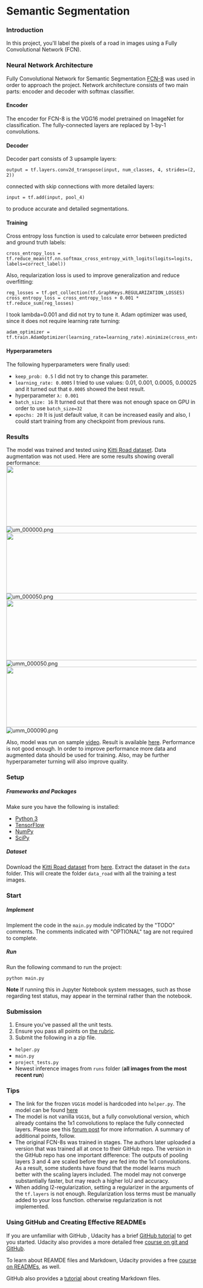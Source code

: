 # Semantic Segmentation
### Introduction
In this project, you'll label the pixels of a road in images using a Fully Convolutional Network (FCN).

### Neural Network Architecture
Fully Convolutional Network for Semantic Segmentation [FCN-8](https://people.eecs.berkeley.edu/~jonlong/long_shelhamer_fcn.pdf) was used in order to approach the project.
Network architecture consists of two main parts: encoder and decoder with softmax classifier.

#### Encoder
The encoder for FCN-8 is the VGG16 model pretrained on ImageNet for classification. The fully-connected layers are replaced by 1-by-1 convolutions.

#### Decoder
Decoder part consists of 3 upsample layers:
```
output = tf.layers.conv2d_transpose(input, num_classes, 4, strides=(2, 2))
```
connected with skip connections with more detailed layers:
```
input = tf.add(input, pool_4)
```
to produce accurate and detailed segmentations.

#### Training
Cross entropy loss function is used to calculate error between predicted and ground truth labels:
```
cross_entropy_loss = tf.reduce_mean(tf.nn.softmax_cross_entropy_with_logits(logits=logits, labels=correct_label))
```
Also, reqularization loss is used to improve generalization and reduce overfitting:
```
reg_losses = tf.get_collection(tf.GraphKeys.REGULARIZATION_LOSSES)
cross_entropy_loss = cross_entropy_loss + 0.001 * tf.reduce_sum(reg_losses)
```
I took lambda=0.001 and did not try to tune it.
Adam optimizer was used, since it does not require learning rate turning:
```
adam_optimizer = tf.train.AdamOptimizer(learning_rate=learning_rate).minimize(cross_entropy_loss)
```

#### Hyperparameters
The following hyperparameters were finally used:
* `keep_prob: 0.5` I did not try to change this parameter.
* `learning_rate: 0.0005` I tried to use values: 0.01, 0.001, 0.0005, 0.00025 and it turned out that `0.0005` showed the best result.
* hyperparameter  `λ: 0.001`
* `batch_size: 16` It turned out that there was not enough space on GPU in order to use `batch_size=32`
* `epochs: 20` It is just default value, it can be increased easily and also, I could start training from any checkpoint from previous runs.

### Results
The model was trained and tested using [Kitti Road dataset](http://www.cvlibs.net/datasets/kitti/eval_road.php).
Data augmentation was not used.
Here are some results showing overall performance:
<br>
<img src="images/um_000000.png" width="576" height="160">
![um_000000.png](runs/1519813461.1072783/um_000000.png)
<img src="images/um_000050.png" width="576" height="160">
![um_000050.png](runs/1519813461.1072783/um_000050.png)
<img src="images/umm_000050.png" width="576" height="160">
![umm_000050.png](runs/1519813461.1072783/umm_000050.png)
<img src="images/umm_000090.png" width="576" height="160">
![umm_000090.png](runs/1519813461.1072783/umm_000090.png)

Also, model was run on sample [video](data/driving.mp4).
Result is available [here](runs/result.mp4).
Performance is not good enough.
In order to improve performance more data and augmented data should be used for training.
Also, may be further hyperparameter turning will also improve quality.

### Setup
##### Frameworks and Packages
Make sure you have the following is installed:
 - [Python 3](https://www.python.org/)
 - [TensorFlow](https://www.tensorflow.org/)
 - [NumPy](http://www.numpy.org/)
 - [SciPy](https://www.scipy.org/)
##### Dataset
Download the [Kitti Road dataset](http://www.cvlibs.net/datasets/kitti/eval_road.php) from [here](http://www.cvlibs.net/download.php?file=data_road.zip).  Extract the dataset in the `data` folder.  This will create the folder `data_road` with all the training a test images.

### Start
##### Implement
Implement the code in the `main.py` module indicated by the "TODO" comments.
The comments indicated with "OPTIONAL" tag are not required to complete.
##### Run
Run the following command to run the project:
```
python main.py
```
**Note** If running this in Jupyter Notebook system messages, such as those regarding test status, may appear in the terminal rather than the notebook.

### Submission
1. Ensure you've passed all the unit tests.
2. Ensure you pass all points on [the rubric](https://review.udacity.com/#!/rubrics/989/view).
3. Submit the following in a zip file.
 - `helper.py`
 - `main.py`
 - `project_tests.py`
 - Newest inference images from `runs` folder  (**all images from the most recent run**)
 
 ### Tips
- The link for the frozen `VGG16` model is hardcoded into `helper.py`.  The model can be found [here](https://s3-us-west-1.amazonaws.com/udacity-selfdrivingcar/vgg.zip)
- The model is not vanilla `VGG16`, but a fully convolutional version, which already contains the 1x1 convolutions to replace the fully connected layers. Please see this [forum post](https://discussions.udacity.com/t/here-is-some-advice-and-clarifications-about-the-semantic-segmentation-project/403100/8?u=subodh.malgonde) for more information.  A summary of additional points, follow. 
- The original FCN-8s was trained in stages. The authors later uploaded a version that was trained all at once to their GitHub repo.  The version in the GitHub repo has one important difference: The outputs of pooling layers 3 and 4 are scaled before they are fed into the 1x1 convolutions.  As a result, some students have found that the model learns much better with the scaling layers included. The model may not converge substantially faster, but may reach a higher IoU and accuracy. 
- When adding l2-regularization, setting a regularizer in the arguments of the `tf.layers` is not enough. Regularization loss terms must be manually added to your loss function. otherwise regularization is not implemented.
 
### Using GitHub and Creating Effective READMEs
If you are unfamiliar with GitHub , Udacity has a brief [GitHub tutorial](http://blog.udacity.com/2015/06/a-beginners-git-github-tutorial.html) to get you started. Udacity also provides a more detailed free [course on git and GitHub](https://www.udacity.com/course/how-to-use-git-and-github--ud775).

To learn about REAMDE files and Markdown, Udacity provides a free [course on READMEs](https://www.udacity.com/courses/ud777), as well. 

GitHub also provides a [tutorial](https://guides.github.com/features/mastering-markdown/) about creating Markdown files.

